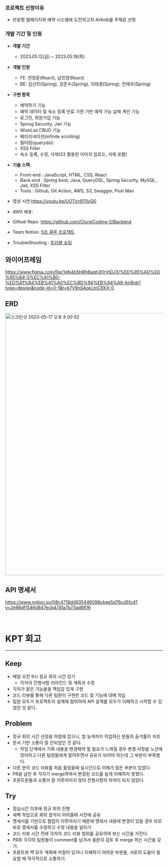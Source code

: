 ### 프로젝트 선정이유

- 반응형 웹페이지와 예약 시스템에 도전하고자 Airbnb를 주제로 선정

### 개발 기간 및 인원

- **개발 기간**
    - 2023.05.12(금) ~ 2023.05.18(목)
- **개발 인원**
    - FE: 전정훈(React), 남민영(React)
    - BE: 김선민(Spring), 강준수(Spring), 이태경(Spring), 전재우(Spring)
- **구현 항목**
    - 예약하기 기능
    - 예약 데이터 및 숙소 등록 만료 기한 기반 예약 가능 날짜 계산 기능
    - 로그인, 회원가입 기능
    - Spring Security, Jwt 기능
    - WishList CRUD 기능
    - 페이지네이션(infinite scrolling)
    - 필터링(querydsl)
    - XSS Filter
    - 숙소 등록, 수정, 삭제(S3 활용한 이미지 업로드, 삭제 포함)


- **기술 스택**
    - Front-end : JavaScript, HTML, CSS, React
    - Back-end : Spring boot, Java, QueryDSL, Spring Security, MySQL, Jwt, XSS Filter
    - Tools : Github, Git Action, AWS, S3, Swagger, Post Man
- 영상 시연:https://youtu.be/UOTzn970yQ0
- AWS 배포:
- Github Repo: https://github.com/CloneCoding-5/Backend
- Team Notion :[5조 클론 프로젝트](https://www.notion.so/5-e92b9ab3a66b47bb9c4a699cb7fd15e3)
- TroubleShooting : [트러블 슈팅](https://www.notion.so/72fc47dd439c4540b26f210551d4e132)

## 와이어프레임
https://www.figma.com/file/1qN4b5HRhBagh3I1rVtDJ3/%ED%95%AD%ED%95%B4-5%EC%A1%B0-%ED%81%B4%EB%A1%A0%EC%BD%94%EB%94%A9-AirBnb?type=design&node-id=0-1&t=b7V9nSAqkLtnCEKX-0

## ERD
<img width="840" alt="스크린샷 2023-05-17 오후 8 00 02" src="https://github.com/CloneCoding-5/Backend/assets/111736036/9cbac583-1b48-4887-b84f-1d3d13d78147">



## API 명세서 
https://www.notion.so/08c4718dd935446098cbee5d76cd5fc4?v=2e86df1546d847ecb474fa7b73ad8616

<br>

# KPT 회고

---

## Keep

- 매일 오전 9시 정규 회의 시간 갖기
    - 각자의 진행사항 리마인드 및 계획과 수정
- 각자가 맡은 기능들을 책임감 있게 구현
- 코드 리뷰를 통해 다른 팀원이 구현한 코드 및 기능에 대해 학습
- 팀원 모두가 프로젝트의 설계에 참여하여 API 설계를 모두가 이해하고 시작할 수 있었던 것 같다.

## Problem

- 정규 회의 시간 선정을 아침에 잡으니, 밤 늦게까지 작업하신 분들의 출석률이 저조
- 문서 기반 소통이 잘 안되었던 것 같다.
    - 작업 단계에서 기획 내용을 변경해야 할 필요가 느껴질 경우 변경 사항을 노션에 정리하고 다른 팀원들에게 알려주면서 공유가 되어야 하는데 그 부분이 부족했다.
- 다른 분의 코드 리뷰를 처음 들었을때 실시간으로 이해가 힘든 부분이 있었다.
- PR을 날린 후 각자가 merge하여서 변경된 코드를 쉽게 이해하지 못했다.
- 프론트분들과 소통이 잘 이루어지지 않아 진행사항의 파악이 되지 않았다.

## Try

- 점심시간 이후에 정규 회의 진행
- 새벽 작업으로 회의 참석이 어려울때 사전에 공유
- 명세서를 기반으로 협업이 이루어지기 때문에 명세서 내용에 변경이 있을 경우 바로바로 명세서를 수정하고 수정 내용을 알리기
- 코드 리뷰 시간 전에 각자의 코드 리뷰 범위를 공유하여 보는 시간을 가진다.
- PR후 각각의 팀원들이 comment를 남겨서 충분히 검토 후 merge 하는 시간을 갖기.
- 프론트와 백 모두 계획에 차질이 있거나 이해하기 어려운 부분들, 서로의 도움이 필요할 때 적극적으로 소통하기.


